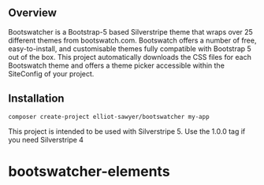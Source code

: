 ## Overview

Bootswatcher is a Bootstrap-5 based Silverstripe theme that wraps over 25 different themes from bootswatch.com.  Bootswatch offers a number of free, easy-to-install, and customisable themes fully compatible with Bootstrap 5 out of the box.  This project automatically downloads the CSS files for each Bootswatch theme and offers a theme picker accessible within the SiteConfig of your project.

## Installation ##

`composer create-project elliot-sawyer/bootswatcher my-app`

This project is intended to be used with Silverstripe 5. Use the 1.0.0 tag if you need Silverstripe 4
# bootswatcher-elements
